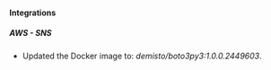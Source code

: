 
#### Integrations

##### AWS - SNS

- Updated the Docker image to: *demisto/boto3py3:1.0.0.2449603*.